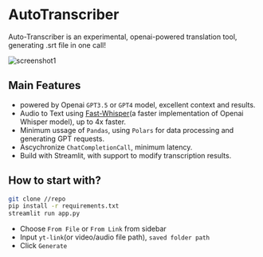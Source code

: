 # AutoTranscriber 
Auto-Transcriber is an experimental, openai-powered translation tool, generating .srt file in one call!

![screenshot1](https://gitee.com/jiangdawang/pic/raw/master/src/20230330235522.png)
 
## Main Features
- powered by Openai `GPT3.5` or `GPT4` model, excellent context and results. 
- Audio to Text using [Fast-Whisper](https://github.com/guillaumekln/faster-whisper)(a faster implementation of Openai Whisper model), up to 4x faster.
- Minimum ussage of `Pandas`, using `Polars` for data processing and generating GPT requests.
- Ascychronize `ChatCompletionCall`, minimum latency.
- Build with Streamlit, with support to modify transcription results.

## How to start with?
```sh
git clone //repo
pip install -r requirements.txt
streamlit run app.py
```

- Choose `From File` or `From Link` from sidebar
- Input `yt-link`(or video/audio file path), `saved folder path`
- Click `Generate`
